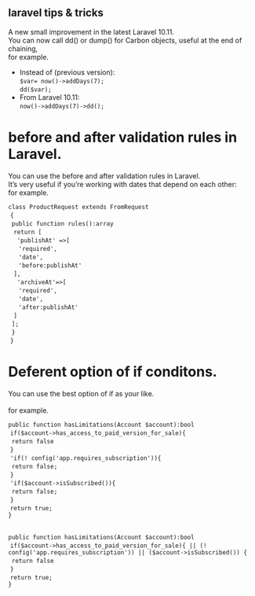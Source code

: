 ## laravel tips & tricks

A new small improvement in the latest Laravel 10.11.<br>
You can now call dd() or dump() for Carbon objects, useful at the end of chaining, <br>for example.

- Instead of (previous version):<br>
`$var= now()->addDays(7);`<br>
`dd($var);`<br>
- From Laravel 10.11:<br>
`now()->addDays(7)->dd();`<br>

# before and after validation rules in Laravel.

You can use the before and after validation rules in Laravel. <br>
It’s very useful if you’re working with dates that depend on each other: <br>for example.

`class ProductRequest extends FromRequest`<br>
&nbsp;`{`<br>
&ensp;`public function rules():array`<br>
&ensp;&nbsp;`return [`<br>
&emsp;&nbsp;`'publishAt' =>[`<br>
&emsp;&ensp;`'required',`<br>
&emsp;&ensp;`'date',`<br>
&emsp;&ensp;`'before:publishAt'`<br>
&ensp;&nbsp;`],`<br>
&emsp;&nbsp;`'archiveAt'=>[`<br>
&emsp;&ensp;`'required',`<br>
&emsp;&ensp;`'date',`<br>
&emsp;&ensp;`'after:publishAt'`<br>
&ensp;&nbsp;`]`<br>
&ensp;`];`<br>
&ensp;`}`<br>
&nbsp;`}`<br>

# Deferent option of if conditons.

You can use the best option of if as your like. <br>
<br>for example.

`public function hasLimitations(Account $account):bool`<br>
&nbsp;`if($account->has_access_to_paid_version_for_sale){`<br>
&ensp;`return false`<br>
&nbsp;`}`<br>
&nbsp;`'if(! config('app.requires_subscription')){`<br>
&ensp;`return false;`<br>
&nbsp;`}`<br>
&nbsp;`'if($account->isSubscribed()){`<br>
&ensp;`return false;`<br>
&nbsp;`}`<br>
&nbsp;`return true;`<br>
`}`<br>
<br>

`public function hasLimitations(Account $account):bool`<br>
&nbsp;`if($account->has_access_to_paid_version_for_sale){ || (! config('app.requires_subscription')) || ($account->isSubscribed()) {`<br>
&ensp;`return false`<br>
&nbsp;`}`<br>
&nbsp;`return true;`<br>
`}`<br>